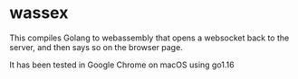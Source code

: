 # wassex

This compiles Golang to webassembly that opens a websocket back to the server, and then says so on the browser page. 

It has been tested in Google Chrome on macOS using go1.16 
